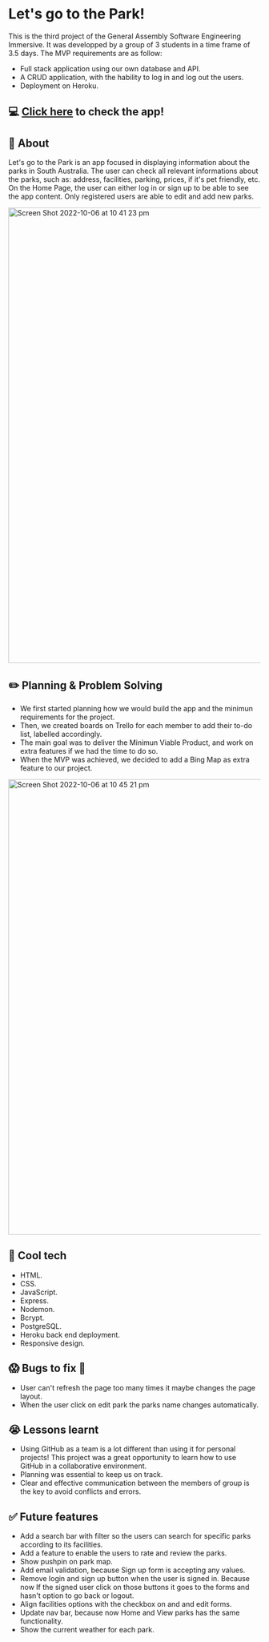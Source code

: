 # Let's go to the Park!
This is the third project of the General Assembly Software Engineering Immersive. It was developped by a group of 3 students in a time frame of 3.5 days.
The MVP requirements are as follow:
- Full stack application using our own database and API.
- A CRUD application, with the hability to log in and log out the users.
- Deployment on Heroku.

## :computer: [Click here](https://lets-go-2-the-park.onrender.com) to check the app!

## :page_facing_up: About
Let's go to the Park is an app focused in displaying information about the parks in South Australia.
The user can check all relevant informations about the parks, such as: address, facilities, parking, prices, if it's pet friendly, etc.
On the Home Page, the user can either log in or sign up to be able to see the app content.
Only registered users are able to edit and add new parks.

<img width="910" alt="Screen Shot 2022-10-06 at 10 41 23 pm" src="https://user-images.githubusercontent.com/110708328/194309303-eb51860c-6721-4117-a044-a2546740e918.png">


## :pencil2: Planning & Problem Solving
- We first started planning how we would build the app and the minimun requirements for the project.
- Then, we created boards on Trello for each member to add their to-do list, labelled accordingly.
- The main goal was to deliver the Minimun Viable Product, and work on extra features if we had the time to do so. 
- When the MVP was achieved, we decided to add a Bing Map as extra feature to our project.

<img width="910" alt="Screen Shot 2022-10-06 at 10 45 21 pm" src="https://user-images.githubusercontent.com/110708328/194310033-cf03541b-31cd-42d9-8b81-f8581f021860.png">


## :rocket: Cool tech
- HTML.
- CSS.
- JavaScript.
- Express.
- Nodemon.
- Bcrypt.
- PostgreSQL.
- Heroku back end deployment.
- Responsive design.

## :scream: Bugs to fix :poop:
- User can't refresh the page too many times it maybe changes the page layout.
- When the user click on edit park the parks name changes automatically.

## :sob: Lessons learnt
- Using GitHub as a team is a lot different than using it for personal projects! This project was a great opportunity to learn how to use GitHub in a collaborative environment.
- Planning was essential to keep us on track.
- Clear and effective communication between the members of group is the key to avoid conflicts and errors.

## :white_check_mark: Future features
- Add a search bar with filter so the users can search for specific parks according to its facilities.
- Add a feature to enable the users to rate and review the parks.
- Show pushpin on park map.
- Add email validation, because Sign up form is accepting any values.
- Remove login and sign up button when the user is signed in. Because now If the signed user click on those buttons it goes to the forms and hasn't option to go back or logout.
- Align facilities options with the checkbox on and and edit forms.
- Update nav bar, because now Home and View parks has the same functionality.
- Show the current weather for each park.
